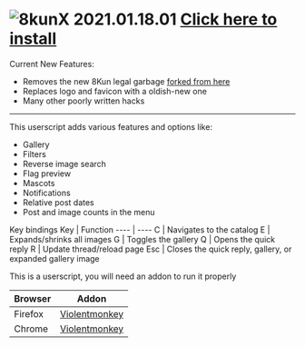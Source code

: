 # ![8](https://raw.githubusercontent.com/SlippingGitty/8chanX-for-8kun/2-0_pure/images/logo.png)kunX 2021.01.18.01  [Click here to install](https://github.com/SlippingGitty/8chanX-for-8kun/raw/2-0_pure/8kunX.user.js)

Current New Features: 
 * Removes the new 8Kun legal garbage [forked from here](https://github.com/4FK/8kun-disclaimer-hider)
 * Replaces logo and favicon with a oldish-new one
 * Many other poorly written hacks

***

This userscript adds various features and options like:
 * Gallery
 * Filters
 * Reverse image search
 * Flag preview
 * Mascots
 * Notifications
 * Relative post dates
 * Post and image counts in the menu
 
Key bindings
Key     | Function
----    | ----
C       | Navigates to the catalog
E       | Expands/shrinks all images
G       | Toggles the gallery
Q       | Opens the quick reply
R       | Update thread/reload page
Esc     | Closes the quick reply, gallery, or expanded gallery image

This is a userscript, you will need an addon to run it properly

Browser|Addon
----   |----
Firefox|[Violentmonkey](https://addons.mozilla.org/en-US/firefox/addon/violentmonkey/)
Chrome |[Violentmonkey](https://chrome.google.com/webstore/detail/violentmonkey/jinjaccalgkegednnccohejagnlnfdag)
